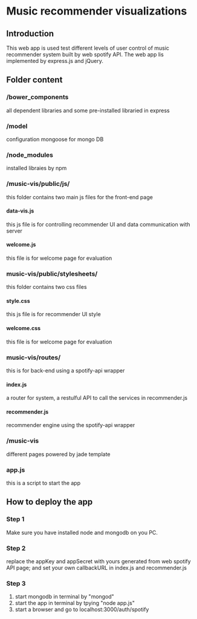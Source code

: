 # Music recommender visualizations
## Introduction
This web app is used test different levels of user control of music recommender system built by web spotify API. The web app lis implemented by express.js and jQuery.

## Folder content

### /bower_components
all dependent libraries and some pre-installed libraried in express

### /model
configuration mongoose for mongo DB

### /node_modules
installed libraies by npm

### /music-vis/public/js/
this folder contains two main js files for the front-end page

#### data-vis.js
this js file is for controlling recommender UI and data communication with server

#### welcome.js
this file is for welcome page for evaluation

### music-vis/public/stylesheets/
this folder contains two css files

#### style.css
this js file is for recommender UI style

#### welcome.css
this file is for welcome page for evaluation

### music-vis/routes/
this is for back-end using a spotify-api wrapper

#### index.js
a router for system, a restulful API to call the services in recommender.js

#### recommender.js
recommender engine using the spotify-api wrapper

### /music-vis
different pages powered by jade template

### app.js
this is a script to start the app

## How to deploy the app

### Step 1
Make sure you have installed node and mongodb on you PC.

### Step 2
replace the appKey and appSecret with yours generated from web spotify API page; and set your own callbackURL in index.js and recommender.js

### Step 3
1. start mongodb in terminal by "mongod" 
2. start the app in terminal by tpying "node app.js"
3. start a browser and go to localhost:3000/auth/spotify
